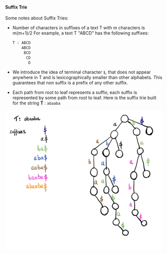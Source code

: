 #### Suffix Trie


Some notes about Suffix Tries:

- Number of characters in suffixes of a text T with m characters is m(m+1)/2
  For example, a text T "ABCD" has the following suffixes:
  ```
  T : ABCD
      ABCD
       BCD
        CD
         D
  ```

- We introduce the idea of terminal character `$`, that does not appear anywhere in T and is lexicographically smaller than other alphabets. This guarantees that non suffix is a prefix of any other suffix.

- Each path from root to leaf represents a suffix; each suffix is represented by some path from root to leaf. Here is the suffix trie built for the string **T** : `abaaba`


![Suffix Trie Example](./suffix_trie_example.png)
